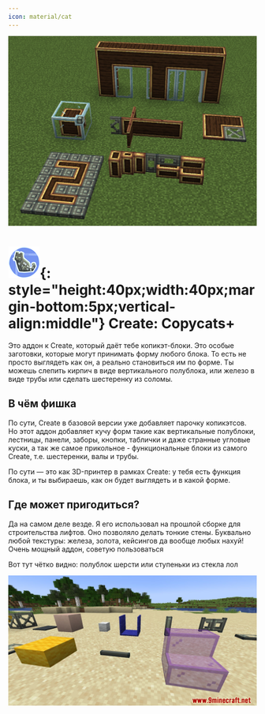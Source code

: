 ```yaml
---
icon: material/cat
---
```

![create-copycats-plus-2.png](../../../assets/img/mods/create-copycats-plus-2.png)
# ![](../../../assets/img/mods/create-copycats-plus.png){: style="height:40px;width:40px;margin-bottom:5px;vertical-align:middle"} Create: Copycats+

Это аддон к Create, который даёт тебе копикэт-блоки. Это особые заготовки, которые могут принимать форму любого блока. 
То есть не просто выглядеть как он, а реально становиться им по форме.
Ты можешь слепить кирпич в виде вертикального полублока, или железо в виде трубы или сделать шестеренку из соломы.

## В чём фишка

По сути, Create в базовой версии уже добавляет парочку копикэтсов. Но этот аддон добавляет кучу форм такие как
вертикальные полублоки, лестницы, панели, заборы, кнопки, таблички и даже странные угловые куски, 
а так же самое прикольное - функциональные блоки из самого Create, т.е. шестеренки, валы и трубы.

По сути — это как 3D-принтер в рамках Create: у тебя есть функция блока, и ты выбираешь, как он будет выглядеть и в какой форме.

## Где может пригодиться?

Да на самом деле везде. Я его использовал на прошлой сборке для строительства лифтов. Оно позволяло делать тонкие стены.
Буквально любой текстуры: железа, золота, кейсингов да вообще любых нахуй! Очень мощный аддон, советую пользоваться

Вот тут чётко видно: полублок шерсти или ступеньки из стекла лол

![img.png](../../../assets/img/mods/create-copycats-plus-3.png)